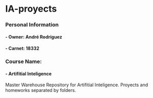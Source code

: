 # IA-proyects
### Personal Information
#### - Owner: André Rodríguez
#### - Carnet: 18332
### Course Name:
#### - Artifitial Inteligence

Master Warehouse Repository for Artifitial Inteligence. Proyects and homeworks separated by folders.


